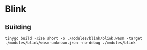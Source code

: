 # Blink

## Building

```
tinygo build -size short -o ./modules/blink/blink.wasm -target ./modules/blink/wasm-unknown.json -no-debug ./modules/blink
```